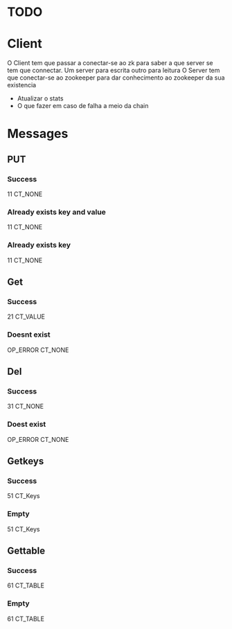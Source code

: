 
# TODO

# Client
O Client tem que passar a conectar-se ao zk para saber a que server se tem que connectar. Um server para escrita outro para leitura
O Server tem que conectar-se ao zookeeper para dar conhecimento ao zookeeper da sua existencia


- Atualizar o stats
- O que fazer em caso de falha a meio da chain


# Messages
## PUT
### Success
11
CT_NONE
### Already exists key and value
11
CT_NONE
### Already exists key 
11
CT_NONE
## Get
### Success
21
CT_VALUE
### Doesnt exist
OP_ERROR
CT_NONE
## Del
### Success
31
CT_NONE
### Doest exist
OP_ERROR
CT_NONE
## Getkeys
### Success
51
CT_Keys
### Empty
51
CT_Keys
## Gettable
### Success
61
CT_TABLE
### Empty
61
CT_TABLE

